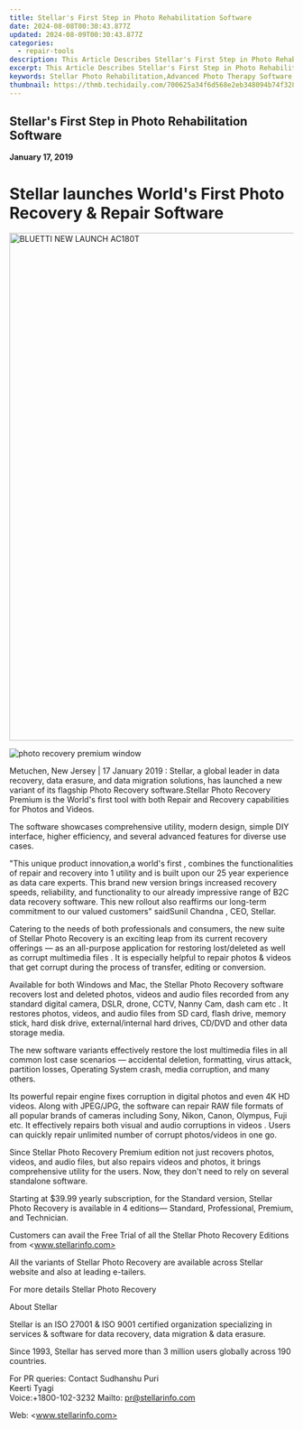 ```yaml
---
title: Stellar's First Step in Photo Rehabilitation Software
date: 2024-08-08T00:30:43.877Z
updated: 2024-08-09T00:30:43.877Z
categories:
  - repair-tools
description: This Article Describes Stellar's First Step in Photo Rehabilitation Software
excerpt: This Article Describes Stellar's First Step in Photo Rehabilitation Software
keywords: Stellar Photo Rehabilitation,Advanced Photo Therapy Software,Innovative Phototherapy Technology,Cutting-Edge Photo Rehab Program,Stellar's Digital Photo Rehab,Next-Gen Photosensitive Health Applications,Enhancing Image Recovery with Stellar
thumbnail: https://thmb.techidaily.com/700625a34f6d568e2eb348094b74f328e37fece7793c6cce51c25b1680e74f4c.jpg
---
```


## Stellar's First Step in Photo Rehabilitation Software

**January 17, 2019**

# **Stellar launches World's First Photo Recovery & Repair Software**

<!-- affiliate ads begin -->
<a href="https://bluettide.pxf.io/c/5597632/2042332/17092" target="_top" id="2042332"><img src="//a.impactradius-go.com/display-ad/17092-2042332" border="0" alt="BLUETTI NEW LAUNCH AC180T" width="960" height="900"/></a><img height="0" width="0" src="https://imp.pxf.io/i/5597632/2042332/17092" style="position:absolute;visibility:hidden;" border="0" />
<!-- affiliate ads end -->
![photo recovery premium window](https://www.stellarinfo.com/image/catalog/stellar_boxs/photo-recovery-premium-window.png)

 Metuchen, New Jersey | 17 January 2019 : Stellar, a global leader in data recovery, data erasure, and data migration solutions, has launched a new variant of its flagship Photo Recovery software.Stellar Photo Recovery Premium is the World's first tool with both Repair and Recovery capabilities for Photos and Videos.

 The software showcases comprehensive utility, modern design, simple DIY interface, higher efficiency, and several advanced features for diverse use cases.

 "This unique product innovation,a world's first , combines the functionalities of repair and recovery into 1 utility and is built upon our 25 year experience as data care experts. This brand new version brings increased recovery speeds, reliability, and functionality to our already impressive range of B2C data recovery software. This new rollout also reaffirms our long-term commitment to our valued customers" saidSunil Chandna , CEO, Stellar.

 Catering to the needs of both professionals and consumers, the new suite of Stellar Photo Recovery is an exciting leap from its current recovery offerings — as an all-purpose application for restoring lost/deleted as well as corrupt multimedia files . It is especially helpful to repair photos & videos that get corrupt during the process of transfer, editing or conversion.

 Available for both Windows and Mac, the Stellar Photo Recovery software recovers lost and deleted photos, videos and audio files recorded from any standard digital camera, DSLR, drone, CCTV, Nanny Cam, dash cam etc . It restores photos, videos, and audio files from SD card, flash drive, memory stick, hard disk drive, external/internal hard drives, CD/DVD and other data storage media.

 The new software variants effectively restore the lost multimedia files in all common lost case scenarios — accidental deletion, formatting, virus attack, partition losses, Operating System crash, media corruption, and many others.

 Its powerful repair engine fixes corruption in digital photos and even 4K HD videos. Along with JPEG/JPG, the software can repair RAW file formats of all popular brands of cameras including Sony, Nikon, Canon, Olympus, Fuji etc. It effectively repairs both visual and audio corruptions in videos . Users can quickly repair unlimited number of corrupt photos/videos in one go.

 Since Stellar Photo Recovery Premium edition not just recovers photos, videos, and audio files, but also repairs videos and photos, it brings comprehensive utility for the users. Now, they don't need to rely on several standalone software.

 Starting at $39.99 yearly subscription, for the Standard version, Stellar Photo Recovery is available in 4 editions— Standard, Professional, Premium, and Technician.

Customers can avail the Free Trial of all the Stellar Photo Recovery Editions from <www.stellarinfo.com>

 All the variants of Stellar Photo Recovery are available across Stellar website and also at leading e-tailers.

 For more details Stellar Photo Recovery

 About Stellar

 Stellar is an ISO 27001 & ISO 9001 certified organization specializing in services & software for data recovery, data migration & data erasure.

 Since 1993, Stellar has served more than 3 million users globally across 190 countries.

For PR queries:
Contact
 Sudhanshu Puri  
 Keerti Tyagi  
 Voice:+1800-102-3232
 Mailto: <pr@stellarinfo.com>

 Web: <www.stellarinfo.com>


<ins class="adsbygoogle"
     style="display:block"
     data-ad-format="autorelaxed"
     data-ad-client="ca-pub-7571918770474297"
     data-ad-slot="1223367746"></ins>



<ins class="adsbygoogle"
     style="display:block"
     data-ad-client="ca-pub-7571918770474297"
     data-ad-slot="8358498916"
     data-ad-format="auto"
     data-full-width-responsive="true"></ins>


